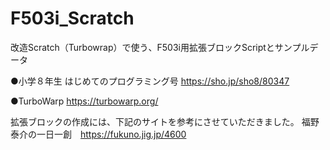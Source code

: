 # F503i_Scratch
改造Scratch（Turbowrap）で使う、F503i用拡張ブロックScriptとサンプルデータ

●小学８年生 はじめてのプログラミング号
https://sho.jp/sho8/80347

●TurboWarp
https://turbowarp.org/

拡張ブロックの作成には、下記のサイトを参考にさせていただきました。
福野泰介の一日一創　https://fukuno.jig.jp/4600
